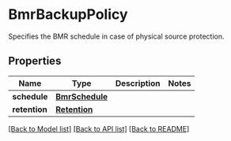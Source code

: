 # BmrBackupPolicy

Specifies the BMR schedule in case of physical source protection.

## Properties
Name | Type | Description | Notes
------------ | ------------- | ------------- | -------------
**schedule** | [**BmrSchedule**](BmrSchedule.md) |  | 
**retention** | [**Retention**](Retention.md) |  | 

[[Back to Model list]](../README.md#documentation-for-models) [[Back to API list]](../README.md#documentation-for-api-endpoints) [[Back to README]](../README.md)


